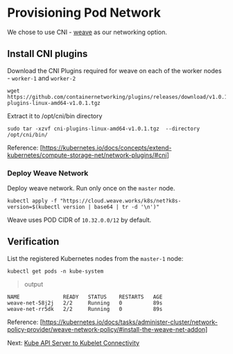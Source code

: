 # Provisioning Pod Network

We chose to use CNI - [weave](https://www.weave.works/docs/net/latest/kubernetes/kube-addon/) as our networking option.

## Install CNI plugins

Download the CNI Plugins required for weave on each of the worker nodes - `worker-1` and `worker-2`

```shel
wget https://github.com/containernetworking/plugins/releases/download/v1.0.1/cni-plugins-linux-amd64-v1.0.1.tgz
```

Extract it to /opt/cni/bin directory

```shell
sudo tar -xzvf cni-plugins-linux-amd64-v1.0.1.tgz  --directory /opt/cni/bin/
```

Reference: [https://kubernetes.io/docs/concepts/extend-kubernetes/compute-storage-net/network-plugins/#cni]

### Deploy Weave Network

Deploy weave network. Run only once on the `master` node.

```shell
kubectl apply -f "https://cloud.weave.works/k8s/net?k8s-version=$(kubectl version | base64 | tr -d '\n')"
```

Weave uses POD CIDR of `10.32.0.0/12` by default.

## Verification

List the registered Kubernetes nodes from the `master-1` node:

```shell
kubectl get pods -n kube-system
```

> output

```shell
NAME              READY   STATUS    RESTARTS   AGE
weave-net-58j2j   2/2     Running   0          89s
weave-net-rr5dk   2/2     Running   0          89s
```

Reference: [https://kubernetes.io/docs/tasks/administer-cluster/network-policy-provider/weave-network-policy/#install-the-weave-net-addon]

Next: [Kube API Server to Kubelet Connectivity](13-kube-apiserver-to-kubelet.md)
